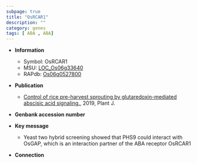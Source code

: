 ```yaml
---
subpage: true
title: "OsRCAR1"
description: ""
category: genes
tags: [ ABA , ABA]
---
```


* **Information**  
    + Symbol: OsRCAR1  
    + MSU: [LOC_Os06g33640](http://rice.plantbiology.msu.edu/cgi-bin/ORF_infopage.cgi?orf=LOC_Os06g33640)  
    + RAPdb: [Os06g0527800](http://rapdb.dna.affrc.go.jp/viewer/gbrowse_details/irgsp1?name=Os06g0527800)  

* **Publication**  
    + [Control of rice pre-harvest sprouting by glutaredoxin-mediated abscisic acid signaling.](http://www.ncbi.nlm.nih.gov/pubmed?term=Control+of+rice+pre-harvest+sprouting+by+glutaredoxin-mediated+abscisic+acid+signaling.%5BTitle%5D), 2019, Plant J.

* **Genbank accession number**  

* **Key message**  
    + Yeast two hybrid screening showed that PHS9 could interact with OsGAP, which is an interaction partner of the ABA receptor OsRCAR1

* **Connection**  



